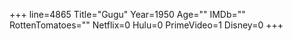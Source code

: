 +++
line=4865
Title="Gugu"
Year=1950
Age=""
IMDb=""
RottenTomatoes=""
Netflix=0
Hulu=0
PrimeVideo=1
Disney=0
+++

